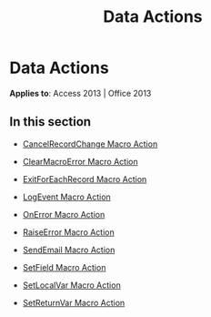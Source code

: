 ﻿---
title: Data Actions
TOCTitle: Data Actions
ms:assetid: f6ec7193-9693-4543-bdc7-569d60f59185
ms:mtpsurl: https://msdn.microsoft.com/library/Dn180129(v=office.15)
ms:contentKeyID: 52075078
ms.date: 09/18/2015
mtps_version: v=office.15
---

# Data Actions


**Applies to**: Access 2013 | Office 2013

## In this section

  - [CancelRecordChange Macro Action](cancelrecordchange-macro-action.md)

  - [ClearMacroError Macro Action](clearmacroerror-macro-action.md)

  - [ExitForEachRecord Macro Action](exitforeachrecord-macro-action.md)

  - [LogEvent Macro Action](logevent-macro-action.md)

  - [OnError Macro Action](onerror-macro-action.md)

  - [RaiseError Macro Action](raiseerror-macro-action.md)

  - [SendEmail Macro Action](sendemail-macro-action.md)

  - [SetField Macro Action](setfield-macro-action.md)

  - [SetLocalVar Macro Action](setlocalvar-macro-action.md)

  - [SetReturnVar Macro Action](setreturnvar-macro-action.md)

